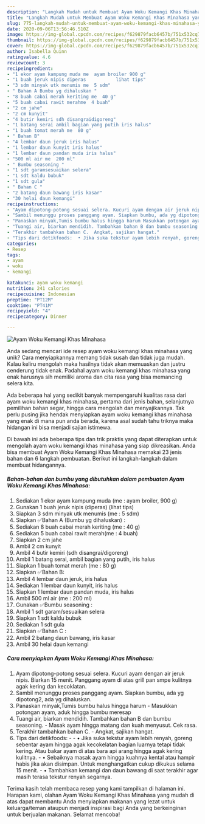 ```yaml
---
description: "Langkah Mudah untuk Membuat Ayam Woku Kemangi Khas Minahasa yang Enak"
title: "Langkah Mudah untuk Membuat Ayam Woku Kemangi Khas Minahasa yang Enak"
slug: 775-langkah-mudah-untuk-membuat-ayam-woku-kemangi-khas-minahasa-yang-enak
date: 2020-09-06T13:56:46.510Z
image: https://img-global.cpcdn.com/recipes/f629879facb6457b/751x532cq70/ayam-woku-kemangi-khas-minahasa-foto-resep-utama.jpg
thumbnail: https://img-global.cpcdn.com/recipes/f629879facb6457b/751x532cq70/ayam-woku-kemangi-khas-minahasa-foto-resep-utama.jpg
cover: https://img-global.cpcdn.com/recipes/f629879facb6457b/751x532cq70/ayam-woku-kemangi-khas-minahasa-foto-resep-utama.jpg
author: Isabella Quinn
ratingvalue: 4.6
reviewcount: 3
recipeingredient:
- "1 ekor ayam kampung muda me  ayam broiler 900 g"
- "1 buah jeruk nipis diperas           lihat tips"
- "3 sdm minyak utk menumis me  5 sdm"
- " Bahan A Bumbu yg dihaluskan "
- "8 buah cabai merah keriting me  40 g"
- "5 buah cabai rawit merahme  4 buah"
- "2 cm jahe"
- "2 cm kunyit"
- "4 butir kemiri sdh disangraidigoreng"
- "1 batang serai ambil bagian yang putih iris halus"
- "1 buah tomat merah me  80 g"
- " Bahan B"
- "4 lembar daun jeruk iris halus"
- "1 lembar daun kunyit iris halus"
- "1 lembar daun pandan muda iris halus"
- "500 ml air me  200 ml"
- " Bumbu seasoning "
- "1 sdt garamsesuaikan selera"
- "1 sdt kaldu bubuk"
- "1 sdt gula"
- " Bahan C "
- "2 batang daun bawang iris kasar"
- "30 helai daun kemangi"
recipeinstructions:
- "Ayam dipotong-potong sesuai selera. Kucuri ayam dengan air jeruk nipis. Biarkan 15 menit. Panggang ayam di atas grill pan smpe kulitnya agak kering dan kecoklatan."
- "Sambil menunggu proses panggang ayam. Siapkan bumbu, ada yg dipotong2, ada yg dihaluskan."
- "Panaskan minyak,Tumis bumbu halus hingga harum Masukkan potongan ayam, aduk hingga bumbu meresap"
- "Tuangi air, biarkan mendidih. Tambahkan bahan B dan bumbu seasoning.  Masak ayam hingga matang dan kuah menyusut. Cek rasa."
- "Terakhir tambahkan bahan C.  Angkat, sajikan hangat."
- "Tips dari detikfoods:  • Jika suka tekstur ayam lebih renyah, goreng sebentar ayam hingga agak kecokelatan bagian luarnya tetapi tidak kering. Atau bakar ayam di atas bara api arang hingga agak kering kulitnya. • Sebaiknya masak ayam hingga kuahnya kental atau hampir habis jika akan disimpan. Untuk menghangatkan cukup dikukus selama 15 menit. • Tambahkan kemangi dan daun bawang di saat terakhir agar masih terasa tekstur renyah segarnya."
categories:
- Resep
tags:
- ayam
- woku
- kemangi

katakunci: ayam woku kemangi 
nutrition: 241 calories
recipecuisine: Indonesian
preptime: "PT12M"
cooktime: "PT41M"
recipeyield: "4"
recipecategory: Dinner

---
```



![Ayam Woku Kemangi Khas Minahasa](https://img-global.cpcdn.com/recipes/f629879facb6457b/751x532cq70/ayam-woku-kemangi-khas-minahasa-foto-resep-utama.jpg)

Anda sedang mencari ide resep ayam woku kemangi khas minahasa yang unik? Cara menyiapkannya memang tidak susah dan tidak juga mudah. Kalau keliru mengolah maka hasilnya tidak akan memuaskan dan justru cenderung tidak enak. Padahal ayam woku kemangi khas minahasa yang enak harusnya sih memiliki aroma dan cita rasa yang bisa memancing selera kita.

Ada beberapa hal yang sedikit banyak mempengaruhi kualitas rasa dari ayam woku kemangi khas minahasa, pertama dari jenis bahan, selanjutnya pemilihan bahan segar, hingga cara mengolah dan menyajikannya. Tak perlu pusing jika hendak menyiapkan ayam woku kemangi khas minahasa yang enak di mana pun anda berada, karena asal sudah tahu triknya maka hidangan ini bisa menjadi sajian istimewa.




Di bawah ini ada beberapa tips dan trik praktis yang dapat diterapkan untuk mengolah ayam woku kemangi khas minahasa yang siap dikreasikan. Anda bisa membuat Ayam Woku Kemangi Khas Minahasa memakai 23 jenis bahan dan 6 langkah pembuatan. Berikut ini langkah-langkah dalam membuat hidangannya.

<!--inarticleads1-->

##### Bahan-bahan dan bumbu yang dibutuhkan dalam pembuatan Ayam Woku Kemangi Khas Minahasa:

1. Sediakan 1 ekor ayam kampung muda (me : ayam broiler, 900 g)
1. Gunakan 1 buah jeruk nipis (diperas)           (lihat tips)
1. Siapkan 3 sdm minyak utk menumis (me : 5 sdm)
1. Siapkan  ✅Bahan A (Bumbu yg dihaluskan) :
1. Sediakan 8 buah cabai merah keriting (me : 40 g)
1. Sediakan 5 buah cabai rawit merah(me : 4 buah)
1. Siapkan 2 cm jahe
1. Ambil 2 cm kunyit
1. Ambil 4 butir kemiri (sdh disangrai/digoreng)
1. Ambil 1 batang serai, ambil bagian yang putih, iris halus
1. Siapkan 1 buah tomat merah (me : 80 g)
1. Siapkan  ✅Bahan B:
1. Ambil 4 lembar daun jeruk, iris halus
1. Sediakan 1 lembar daun kunyit, iris halus
1. Siapkan 1 lembar daun pandan muda, iris halus
1. Ambil 500 ml air (me : 200 ml)
1. Gunakan  ✅Bumbu seasoning :
1. Ambil 1 sdt garam/sesuaikan selera
1. Siapkan 1 sdt kaldu bubuk
1. Sediakan 1 sdt gula
1. Siapkan  ✅Bahan C :
1. Ambil 2 batang daun bawang, iris kasar
1. Ambil 30 helai daun kemangi




<!--inarticleads2-->

##### Cara menyiapkan Ayam Woku Kemangi Khas Minahasa:

1. Ayam dipotong-potong sesuai selera. Kucuri ayam dengan air jeruk nipis. Biarkan 15 menit. Panggang ayam di atas grill pan smpe kulitnya agak kering dan kecoklatan.
1. Sambil menunggu proses panggang ayam. Siapkan bumbu, ada yg dipotong2, ada yg dihaluskan.
1. Panaskan minyak,Tumis bumbu halus hingga harum - Masukkan potongan ayam, aduk hingga bumbu meresap
1. Tuangi air, biarkan mendidih. Tambahkan bahan B dan bumbu seasoning.  - Masak ayam hingga matang dan kuah menyusut. Cek rasa.
1. Terakhir tambahkan bahan C.  - Angkat, sajikan hangat.
1. Tips dari detikfoods: -  - • Jika suka tekstur ayam lebih renyah, goreng sebentar ayam hingga agak kecokelatan bagian luarnya tetapi tidak kering. Atau bakar ayam di atas bara api arang hingga agak kering kulitnya. - • Sebaiknya masak ayam hingga kuahnya kental atau hampir habis jika akan disimpan. Untuk menghangatkan cukup dikukus selama 15 menit. - • Tambahkan kemangi dan daun bawang di saat terakhir agar masih terasa tekstur renyah segarnya.




Terima kasih telah membaca resep yang kami tampilkan di halaman ini. Harapan kami, olahan Ayam Woku Kemangi Khas Minahasa yang mudah di atas dapat membantu Anda menyiapkan makanan yang lezat untuk keluarga/teman ataupun menjadi inspirasi bagi Anda yang berkeinginan untuk berjualan makanan. Selamat mencoba!
